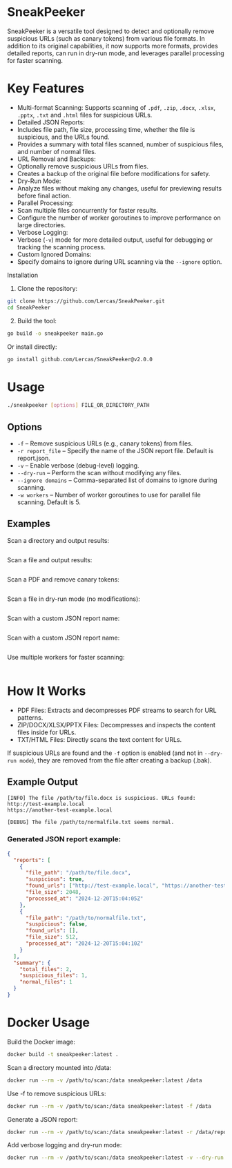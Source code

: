 # SneakPeeker

SneakPeeker is a versatile tool designed to detect and optionally remove suspicious URLs (such as canary tokens) from various file formats. In addition to its original capabilities, it now supports more formats, provides detailed reports, can run in dry-run mode, and leverages parallel processing for faster scanning.

# Key Features
- Multi-format Scanning: Supports scanning of `.pdf`, `.zip`, `.docx`, `.xlsx`, `.pptx`, `.txt` and `.html` files for suspicious URLs.
- Detailed JSON Reports:
- Includes file path, file size, processing time, whether the file is suspicious, and the URLs found.
- Provides a summary with total files scanned, number of suspicious files, and number of normal files.
- URL Removal and Backups:
- Optionally remove suspicious URLs from files.
- Creates a backup of the original file before modifications for safety.
- Dry-Run Mode:
- Analyze files without making any changes, useful for previewing results before final action.
- Parallel Processing:
- Scan multiple files concurrently for faster results.
- Configure the number of worker goroutines to improve performance on large directories.
- Verbose Logging:
- Verbose (`-v`) mode for more detailed output, useful for debugging or tracking the scanning process.
- Custom Ignored Domains:
- Specify domains to ignore during URL scanning via the `--ignore` option.

Installation
1.	Clone the repository:
```bash
git clone https://github.com/Lercas/SneakPeeker.git
cd SneakPeeker
```

2.	Build the tool:
```bash
go build -o sneakpeeker main.go
```

Or install directly:
```bash
go install github.com/Lercas/SneakPeeker@v2.0.0
```

# Usage

```bash
./sneakpeeker [options] FILE_OR_DIRECTORY_PATH
```

## Options

- `-f` – Remove suspicious URLs (e.g., canary tokens) from files.
- `-r report_file` – Specify the name of the JSON report file. Default is report.json.
- `-v` – Enable verbose (debug-level) logging.
- `--dry-run` – Perform the scan without modifying any files.
- `--ignore domains` – Comma-separated list of domains to ignore during scanning.
- `-w workers` – Number of worker goroutines to use for parallel file scanning. Default is 5.

## Examples

Scan a directory and output results:
```bash

```

Scan a file and output results:
```bash

```

Scan a PDF and remove canary tokens:
```bash

```

Scan a file in dry-run mode (no modifications):
```bash

```

Scan with a custom JSON report name:
```bash

```

Scan with a custom JSON report name:
```bash

```

Use multiple workers for faster scanning:
```bash

```

# How It Works

- PDF Files: Extracts and decompresses PDF streams to search for URL patterns.
- ZIP/DOCX/XLSX/PPTX Files: Decompresses and inspects the content files inside for URLs.
- TXT/HTML Files: Directly scans the text content for URLs.

If suspicious URLs are found and the `-f` option is enabled (and not in `--dry-run mode`), they are removed from the file after creating a backup (.bak).

## Example Output

```plaintext
[INFO] The file /path/to/file.docx is suspicious. URLs found:
http://test-example.local
https://another-test-example.local

[DEBUG] The file /path/to/normalfile.txt seems normal.
```

### Generated JSON report example:

```json
{
  "reports": [
    {
      "file_path": "/path/to/file.docx",
      "suspicious": true,
      "found_urls": ["http://test-example.local", "https://another-test-example.local"],
      "file_size": 2048,
      "processed_at": "2024-12-20T15:04:05Z"
    },
    {
      "file_path": "/path/to/normalfile.txt",
      "suspicious": false,
      "found_urls": [],
      "file_size": 512,
      "processed_at": "2024-12-20T15:04:10Z"
    }
  ],
  "summary": {
    "total_files": 2,
    "suspicious_files": 1,
    "normal_files": 1
  }
}
```

# Docker Usage

Build the Docker image:
```bash
docker build -t sneakpeeker:latest .
```

Scan a directory mounted into /data:
```bash
docker run --rm -v /path/to/scan:/data sneakpeeker:latest /data
```

Use -f to remove suspicious URLs:
```bash
docker run --rm -v /path/to/scan:/data sneakpeeker:latest -f /data
```

Generate a JSON report:
```bash
docker run --rm -v /path/to/scan:/data sneakpeeker:latest -r /data/report.json /data
```

Add verbose logging and dry-run mode:
```bash
docker run --rm -v /path/to/scan:/data sneakpeeker:latest -v --dry-run /data
```